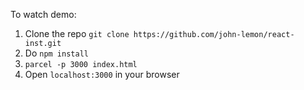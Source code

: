 To watch demo:

 1. Clone the repo ``` git clone https://github.com/john-lemon/react-inst.git  ```
 2. Do  ``` npm install ```
 3.  ``` parcel -p 3000 index.html ```
 4.  Open ``` localhost:3000 ``` in your browser
